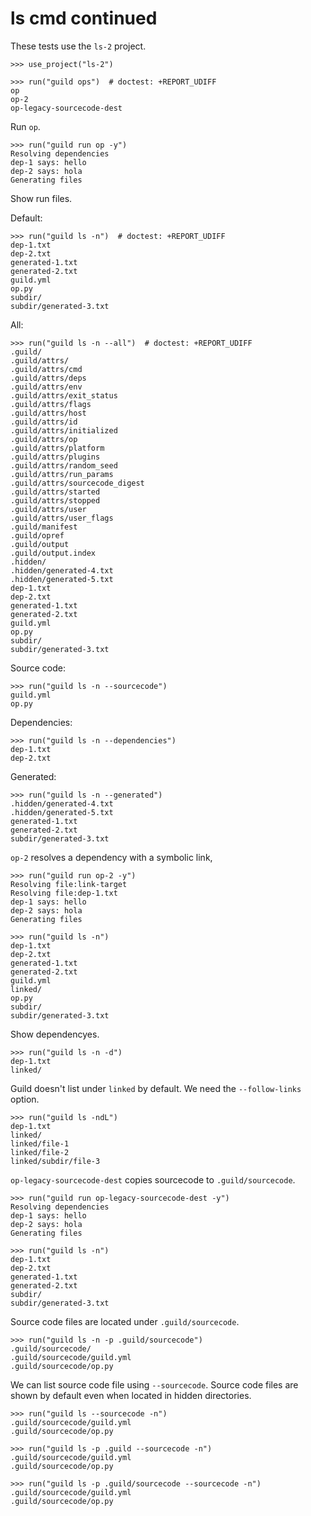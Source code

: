 # ls cmd continued

These tests use the `ls-2` project.

    >>> use_project("ls-2")

    >>> run("guild ops")  # doctest: +REPORT_UDIFF
    op
    op-2
    op-legacy-sourcecode-dest

Run `op`.

    >>> run("guild run op -y")
    Resolving dependencies
    dep-1 says: hello
    dep-2 says: hola
    Generating files

Show run files.

Default:

    >>> run("guild ls -n")  # doctest: +REPORT_UDIFF
    dep-1.txt
    dep-2.txt
    generated-1.txt
    generated-2.txt
    guild.yml
    op.py
    subdir/
    subdir/generated-3.txt

All:

    >>> run("guild ls -n --all")  # doctest: +REPORT_UDIFF
    .guild/
    .guild/attrs/
    .guild/attrs/cmd
    .guild/attrs/deps
    .guild/attrs/env
    .guild/attrs/exit_status
    .guild/attrs/flags
    .guild/attrs/host
    .guild/attrs/id
    .guild/attrs/initialized
    .guild/attrs/op
    .guild/attrs/platform
    .guild/attrs/plugins
    .guild/attrs/random_seed
    .guild/attrs/run_params
    .guild/attrs/sourcecode_digest
    .guild/attrs/started
    .guild/attrs/stopped
    .guild/attrs/user
    .guild/attrs/user_flags
    .guild/manifest
    .guild/opref
    .guild/output
    .guild/output.index
    .hidden/
    .hidden/generated-4.txt
    .hidden/generated-5.txt
    dep-1.txt
    dep-2.txt
    generated-1.txt
    generated-2.txt
    guild.yml
    op.py
    subdir/
    subdir/generated-3.txt

Source code:

    >>> run("guild ls -n --sourcecode")
    guild.yml
    op.py

Dependencies:

    >>> run("guild ls -n --dependencies")
    dep-1.txt
    dep-2.txt

Generated:

    >>> run("guild ls -n --generated")
    .hidden/generated-4.txt
    .hidden/generated-5.txt
    generated-1.txt
    generated-2.txt
    subdir/generated-3.txt

`op-2` resolves a dependency with a symbolic link,

    >>> run("guild run op-2 -y")
    Resolving file:link-target
    Resolving file:dep-1.txt
    dep-1 says: hello
    dep-2 says: hola
    Generating files

    >>> run("guild ls -n")
    dep-1.txt
    dep-2.txt
    generated-1.txt
    generated-2.txt
    guild.yml
    linked/
    op.py
    subdir/
    subdir/generated-3.txt

Show dependencyes.

    >>> run("guild ls -n -d")
    dep-1.txt
    linked/

Guild doesn't list under `linked` by default. We need the
`--follow-links` option.

    >>> run("guild ls -ndL")
    dep-1.txt
    linked/
    linked/file-1
    linked/file-2
    linked/subdir/file-3

`op-legacy-sourcecode-dest` copies sourcecode to `.guild/sourcecode`.

    >>> run("guild run op-legacy-sourcecode-dest -y")
    Resolving dependencies
    dep-1 says: hello
    dep-2 says: hola
    Generating files

    >>> run("guild ls -n")
    dep-1.txt
    dep-2.txt
    generated-1.txt
    generated-2.txt
    subdir/
    subdir/generated-3.txt

Source code files are located under `.guild/sourcecode`.

    >>> run("guild ls -n -p .guild/sourcecode")
    .guild/sourcecode/
    .guild/sourcecode/guild.yml
    .guild/sourcecode/op.py

We can list source code file using `--sourcecode`. Source code files
are shown by default even when located in hidden directories.

    >>> run("guild ls --sourcecode -n")
    .guild/sourcecode/guild.yml
    .guild/sourcecode/op.py

    >>> run("guild ls -p .guild --sourcecode -n")
    .guild/sourcecode/guild.yml
    .guild/sourcecode/op.py

    >>> run("guild ls -p .guild/sourcecode --sourcecode -n")
    .guild/sourcecode/guild.yml
    .guild/sourcecode/op.py
